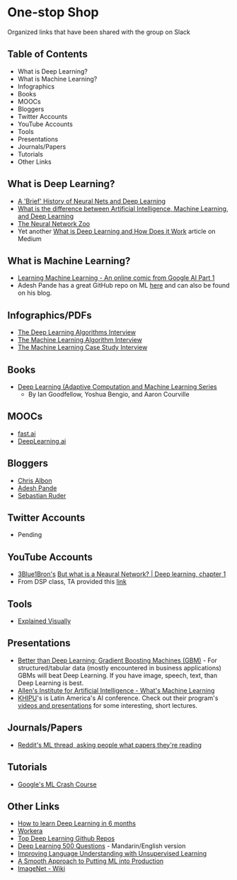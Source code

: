 # One-stop Shop
Organized links that have been shared with the group on Slack

## Table of Contents
- What is Deep Learning? 
- What is Machine Learning? 
- Infographics
- Books
- MOOCs
- Bloggers
- Twitter Accounts
- YouTube Accounts
- Tools
- Presentations
- Journals/Papers
- Tutorials
- Other Links

## What is Deep Learning? 
- [A 'Brief' History of Neural Nets and Deep Learning](http://www.andreykurenkov.com/writing/ai/a-brief-history-of-neural-nets-and-deep-learning/)
- [What is the difference between Artificial Intelligence, Machine Learning, and Deep Learning](https://medium.com/@juniormiranda_23768/what-is-the-difference-between-artificial-intelligence-machine-learning-and-deep-learning-71ec27ea5a2a)
- [The Neural Network Zoo](https://www.asimovinstitute.org/neural-network-zoo/)
- Yet another [What is Deep Learning and How Does it Work](https://towardsdatascience.com/what-is-deep-learning-and-how-does-it-work-f7d02aa9d477) article on Medium

## What is Machine Learning?
- [Learning Machine Learning - An online comic from Google AI Part 1](https://cloud.google.com/products/ai/ml-comic-1/?utm_campaign=NLP%20News&utm_medium=email&utm_source=Revue%20newsletter)
- Adesh Pande has a great GitHub repo on ML [here](https://github.com/adeshpande3/Machine-Learning-Links-And-Lessons-Learned) and can also be found on his blog. 

## Infographics/PDFs
- [The Deep Learning Algorithms Interview](https://github.com/ludawg44/fuzzy-minds/blob/master/DL%20Algorithms%20Interview%20-%20Workera.pdf)
- [The Machine Learning Algorithm Interview](https://github.com/ludawg44/fuzzy-minds/blob/master/ML%20Algorithms%20Interview%20-%20Workera.pdf)
- [The Machine Learning Case Study Interview](https://github.com/ludawg44/fuzzy-minds/blob/master/ML%20Case%20Study%20Interview%20-%20Workera.pdf)

## Books
- [Deep Learning (Adaptive Computation and Machine Learning Series](https://www.amazon.com/Deep-Learning-Adaptive-Computation-Machine/dp/0262035618/ref=sr_1_1?ie=UTF8&qid=1472485235&sr=8-1&keywords=deep+learning+book)
  - By Ian Goodfellow, Yoshua Bengio, and Aaron Courville
  
## MOOCs
- [fast.ai](https://www.fast.ai)
- [DeepLearning.ai](https://www.deeplearning.ai/deep-learning-specialization/)

## Bloggers
- [Chris Albon](https://chrisalbon.com/)
- [Adesh Pande](https://adeshpande3.github.io/adeshpande3.github.io/)
- [Sebastian Ruder](http://newsletter.ruder.io/)

## Twitter Accounts
- Pending

## YouTube Accounts
- [3Blue1Bron's](https://www.youtube.com/channel/UCYO_jab_esuFRV4b17AJtAw) [But what is a Neaural Network? | Deep learning, chapter 1](https://www.youtube.com/watch?v=aircAruvnKk)
- From DSP class, TA provided this [link](https://www.youtube.com/playlist?list=PLVZqlMpoM6kaJX_2lLKjEhWI0NlqHfqzp)

## Tools
- [Explained Visually](http://setosa.io/ev/)

## Presentations
- [Better than Deep Learning: Gradient Boosting Machines (GBM)](https://www.youtube.com/watch?v=9GCEVv94udY) - For structured/tabular data (mostly encountered in business applications) GBMs will beat Deep Learning. If you have image, speech, text, than Deep Learning is best. 
- [Allen's Institute for Artificial Intelligence - What's Machine Learning](https://github.com/ludawg44/fuzzy-minds/blob/master/What%20is%20machine%20learning_.pdf)
- [KHIPU](https://khipu.ai/)'s is Latin America's AI conference. Check out their program's [videos and presentations](https://khipu.ai/program/) for some interesting, short lectures. 

## Journals/Papers
- [Reddit's ML thread, asking people what papers they're reading](https://www.reddit.com/r/MachineLearning/comments/dr6nca/d_machine_learning_wayr_what_are_you_reading_week/?%24deep_link=true&correlation_id=e83f9a66-d4f4-4115-826d-39b08adededa&ref=email_digest&ref_campaign=email_digest&ref_source=email&utm_content=post_title&utm_medium=digest&utm_name=top_posts&utm_source=email&utm_term=day&%243p=e_as&%24original_url=https%3A%2F%2Fwww.reddit.com%2Fr%2FMachineLearning%2Fcomments%2Fdr6nca%2Fd_machine_learning_wayr_what_are_you_reading_week%2F%3F%24deep_link%3Dtrue%26correlation_id%3De83f9a66-d4f4-4115-826d-39b08adededa%26ref%3Demail_digest%26ref_campaign%3Demail_digest%26ref_source%3Demail%26utm_content%3Dpost_title%26utm_medium%3Ddigest%26utm_name%3Dtop_posts%26utm_source%3Demail%26utm_term%3Dday&_branch_match_id=615267511017367956)

## Tutorials
- [Google's ML Crash Course](https://developers.google.com/machine-learning/crash-course)

## Other Links
- [How to learn Deep Learning in 6 months](https://towardsdatascience.com/how-to-learn-deep-learning-in-6-months-e45e40ef7d48)
- [Workera](https://workera.ai/candidates/)
- [Top Deep Learning Github Repos](https://github.com/mbadry1/Top-Deep-Learning)
- [Deep Learning 500 Questions](https://github.com/scutan90/DeepLearning-500-questions) - Mandarin/English version
- [Improving Language Understanding with Unsupervised Learning](https://openai.com/blog/language-unsupervised/)
- [A Smooth Approach to Putting ML into Production](https://maxhalford.github.io/blog/a-smooth-approach-to-putting-machine-learning-into-production/)
- [ImageNet - Wiki](https://en.wikipedia.org/wiki/ImageNet)

